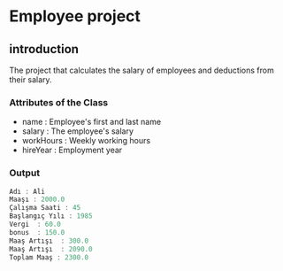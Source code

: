 # Employee project
## introduction

The project that calculates the salary of employees and deductions from their salary.

### Attributes of the Class

- name : Employee's first and last name
- salary : The employee's salary
- workHours : Weekly working hours
- hireYear : Employment year

### Output

```java
Adı : Ali
Maaşı : 2000.0
Çalışma Saati : 45
Başlangıç Yılı : 1985
Vergi  : 60.0
bonus  : 150.0
Maaş Artışı  : 300.0
Maaş Artışı  : 2090.0
Toplam Maaş : 2300.0
```
